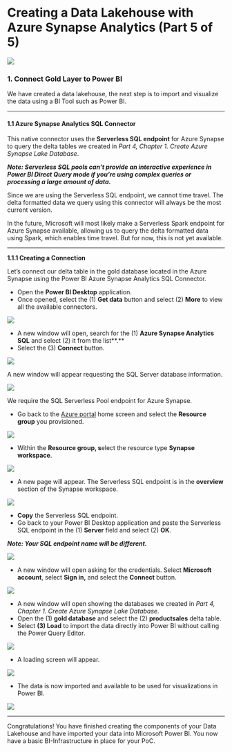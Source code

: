 # Creating a Data Lakehouse with Azure Synapse Analytics (Part 5 of 5)

![](https://cdn-images-1.medium.com/max/800/1*VHQ1XmsdtvpnaGo01JsHsg.png)

### 1. Connect Gold Layer to Power BI

We have created a data lakehouse, the next step is to import and visualize the data using a BI Tool such as Power BI.

----------

#### 1.1 **Azure Synapse Analytics SQL Connector**

This native connector uses the **Serverless SQL endpoint** for Azure Synapse to query the delta tables we created in _Part 4, Chapter 1. Create Azure Synapse Lake Database_.

**_Note: Serverless SQL pools can’t provide an interactive experience in Power BI Direct Query mode if you’re using complex queries or processing a large amount of data._**

Since we are using the Serverless SQL endpoint, we cannot time travel. The delta formatted data we query using this connector will always be the most current version.

In the future, Microsoft will most likely make a Serverless Spark endpoint for Azure Synapse available, allowing us to query the delta formatted data using Spark, which enables time travel. But for now, this is not yet available.

----------

**1.1.1 Creating a Connection**

Let’s connect our delta table in the gold database located in the Azure Synapse using the Power BI Azure Synapse Analytics SQL Connector.

-   Open the **Power BI Desktop** application.
-   Once opened, select the (1) **Get data** button and select (2) **More** to view all the available connectors.

![](https://cdn-images-1.medium.com/max/800/1*q5ne1cxWa22_azHKt2r2dQ.png)

-   A new window will open, search for the (1) **Azure Synapse Analytics SQL** and select (2) it from the list**.**
-   Select the (3) **Connect** button.

![](https://cdn-images-1.medium.com/max/800/1*pvbG3i6eiAjF05X11zFtug.png)

A new window will appear requesting the SQL Server database information.

![](https://cdn-images-1.medium.com/max/800/1*lSf26Ctu7Mh7i6bjBhQdIw.png)

We require the SQL Serverless Pool endpoint for Azure Synapse.

-   Go back to the [Azure portal](http://portal.azure.com/) home screen and select the **Resource group** you provisioned.

![](https://cdn-images-1.medium.com/max/800/1*sCoh3Eo4rlYRISqTlpojDw.png)

-   Within the **Resource group, s**elect the resource type **Synapse workspace**.

![](https://cdn-images-1.medium.com/max/800/1*1LzT7VLwzbzocYXhj8I_Pg.png)

-   A new page will appear. The Serverless SQL endpoint is in the **overview** section of the Synapse workspace.

![](https://cdn-images-1.medium.com/max/800/1*LouVkVI5-97L6EES-vOPPA.png)

-   **Copy** the Serverless SQL endpoint.
-   Go back to your Power BI Desktop application and paste the Serverless SQL endpoint in the (1) **Server** field and select (2) **OK**.

**_Note: Your SQL endpoint name will be different._**

![](https://cdn-images-1.medium.com/max/800/1*imL_WW3sDWGdxtQ7vj4dqA.png)

-   A new window will open asking for the credentials. Select **Microsoft account**, select **Sign in,** and select the **Connect** button.

![](https://cdn-images-1.medium.com/max/800/1*33ZMX7AOWZbveD6Gl4DAoQ.png)

-   A new window will open showing the databases we created in _Part 4, Chapter 1. Create Azure Synapse Lake Database_.
-   Open the (1) **gold database** and select the (2) **productsales** delta table.
-   Select **(3) Load** to import the data directly into Power BI without calling the Power Query Editor.

![](https://cdn-images-1.medium.com/max/800/1*aDQwuMPlbupb_QuK1nu-ig.png)

-   A loading screen will appear.

![](https://cdn-images-1.medium.com/max/800/1*yiNVBryGsWj2_6Ev0EiFdg.png)

-   The data is now imported and available to be used for visualizations in Power BI.

![](https://cdn-images-1.medium.com/max/800/1*wbbkMY9G7MbEg770AwR92w.png)

----------

Congratulations! You have finished creating the components of your Data Lakehouse and have imported your data into Microsoft Power BI. You now have a basic BI-Infrastructure in place for your PoC.
